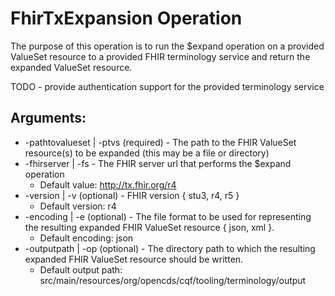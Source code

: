 # FhirTxExpansion Operation

The purpose of this operation is to run the $expand operation on a provided ValueSet resource to a provided FHIR 
terminology service and return the expanded ValueSet resource.

TODO - provide authentication support for the provided terminology service

## Arguments:
- -pathtovalueset | -ptvs (required) - The path to the FHIR ValueSet resource(s) to be expanded (this may be a file or directory)
- -fhirserver | -fs - The FHIR server url that performs the $expand operation
    - Default value: http://tx.fhir.org/r4
- -version | -v (optional) - FHIR version { stu3, r4, r5 }
    - Default version: r4
- -encoding | -e (optional) - The file format to be used for representing the resulting expanded FHIR ValueSet resource { json, xml }.
    - Default encoding: json
- -outputpath | -op (optional) - The directory path to which the resulting expanded FHIR ValueSet resource should be written.
    - Default output path: src/main/resources/org/opencds/cqf/tooling/terminology/output